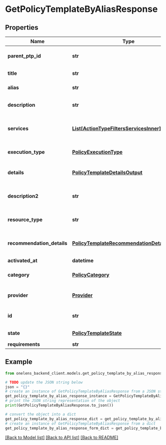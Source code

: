 # GetPolicyTemplateByAliasResponse


## Properties

Name | Type | Description | Notes
------------ | ------------- | ------------- | -------------
**parent_ptp_id** | **str** | The id of the parent policy template pack. | 
**title** | **str** | The title of the policy template. | 
**alias** | **str** | The alias of the policy template. | 
**description** | **str** | The description of the policy template. | [optional] 
**services** | [**List[ActionTypeFiltersServicesInner]**](ActionTypeFiltersServicesInner.md) | The list of services associated the policy template. | 
**execution_type** | [**PolicyExecutionType**](PolicyExecutionType.md) | The execution type of the policy template. | 
**details** | [**PolicyTemplateDetailsOutput**](PolicyTemplateDetailsOutput.md) | The details of the policy template. | 
**description2** | **str** | The description2 of the policy template. | [optional] 
**resource_type** | **str** | The resource type of the policy template. | 
**recommendation_details** | [**PolicyTemplateRecommendationDetailsOutput**](PolicyTemplateRecommendationDetailsOutput.md) | The recommendation details for the policy template. | 
**activated_at** | **datetime** |  | [optional] 
**category** | [**PolicyCategory**](PolicyCategory.md) | The category of the policy template. | 
**provider** | [**Provider**](Provider.md) | The cloud provider of the policy template. | 
**id** | **str** | The unique identifier of the policy template. | 
**state** | [**PolicyTemplateState**](PolicyTemplateState.md) | The state of the policy template. | 
**requirements** | **str** |  | [optional] 

## Example

```python
from onelens_backend_client.models.get_policy_template_by_alias_response import GetPolicyTemplateByAliasResponse

# TODO update the JSON string below
json = "{}"
# create an instance of GetPolicyTemplateByAliasResponse from a JSON string
get_policy_template_by_alias_response_instance = GetPolicyTemplateByAliasResponse.from_json(json)
# print the JSON string representation of the object
print(GetPolicyTemplateByAliasResponse.to_json())

# convert the object into a dict
get_policy_template_by_alias_response_dict = get_policy_template_by_alias_response_instance.to_dict()
# create an instance of GetPolicyTemplateByAliasResponse from a dict
get_policy_template_by_alias_response_form_dict = get_policy_template_by_alias_response.from_dict(get_policy_template_by_alias_response_dict)
```
[[Back to Model list]](../README.md#documentation-for-models) [[Back to API list]](../README.md#documentation-for-api-endpoints) [[Back to README]](../README.md)


